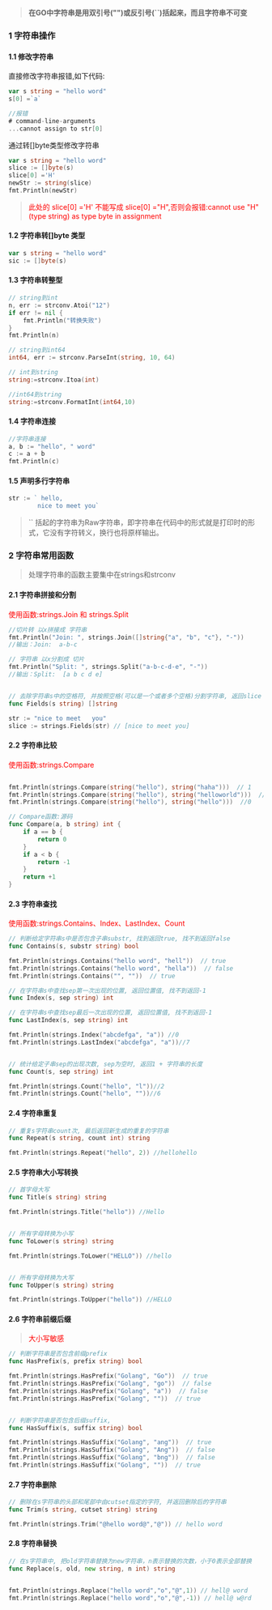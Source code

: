 
> **在GO中字符串是用双引号("")或反引号(``)括起来，而且字符串不可变**

### 1 字符串操作
#### 1.1 修改字符串
直接修改字符串报错,如下代码:
```go
var s string = "hello word"
s[0] =`a`

//报错
# command-line-arguments
...cannot assign to str[0]
```
通过转[]byte类型修改字符串
```go
var s string = "hello word"
slice := []byte(s)
slice[0] ='H'
newStr := string(slice)
fmt.Println(newStr)
```

> <font color=red> 此处的 slice[0] ='H' 不能写成 slice[0] ="H",否则会报错:cannot use "H" (type string) as type byte in assignment </font>


#### 1.2 字符串转[]byte 类型
```go
var s string = "hello word"
sic := []byte(s)
```

#### 1.3  字符串转整型
```go
// string到int
n, err := strconv.Atoi("12")
if err != nil {
	fmt.Println("转换失败")
}
fmt.Println(n)

// string到int64
int64, err := strconv.ParseInt(string, 10, 64)

// int到string
string:=strconv.Itoa(int)

//int64到string
string:=strconv.FormatInt(int64,10)
```

#### 1.4  字符串连接
```go
//字符串连接
a, b := "hello", " word"
c := a + b
fmt.Println(c)
```
#### 1.5  声明多行字符串
```go
str := ` hello,
        nice to meet you`
```
> `` 括起的字符串为Raw字符串，即字符串在代码中的形式就是打印时的形式，它没有字符转义，换行也将原样输出。

### 2 字符串常用函数
>处理字符串的函数主要集中在strings和strconv

#### 2.1 字符串拼接和分割

<font color=red>使用函数:strings.Join 和 strings.Split</font>
```go
//切片转 以x拼接成 字符串
fmt.Println("Join: ", strings.Join([]string{"a", "b", "c"}, "-"))
//输出：Join:  a-b-c

// 字符串 以x分割成 切片
fmt.Println("Split: ", strings.Split("a-b-c-d-e", "-"))
//输出：Split:  [a b c d e]


// 去除字符串s中的空格符, 并按照空格(可以是一个或者多个空格)分割字符串, 返回slice
func Fields(s string) []string

str := "nice to meet   you"
slice := strings.Fields(str) // [nice to meet you]
```
#### 2.2 字符串比较

<font color=red>使用函数:strings.Compare</font>
```go

fmt.Println(strings.Compare(string("hello"), string("haha")))  // 1
fmt.Println(strings.Compare(string("hello"), string("helloworld")))  // -1
fmt.Println(strings.Compare(string("hello"), string("hello")))  //0

// Compare函数:源码
func Compare(a, b string) int {
	if a == b {
		return 0
	}
	if a < b {
		return -1
	}
	return +1
}
```
#### 2.3 字符串查找

<font color=red>使用函数:strings.Contains、Index、LastIndex、Count</font>

```go
// 判断给定字符串s中是否包含子串substr, 找到返回true, 找不到返回false
func Contains(s, substr string) bool

fmt.Println(strings.Contains("hello word", "hell"))  // true
fmt.Println(strings.Contains("hello word", "hella"))  // false
fmt.Println(strings.Contains("", ""))  // true

// 在字符串s中查找sep第一次出现的位置, 返回位置值, 找不到返回-1
func Index(s, sep string) int

// 在字符串s中查找sep最后一次出现的位置, 返回位置值, 找不到返回-1
func LastIndex(s, sep string) int

fmt.Println(strings.Index("abcdefga", "a")) //0
fmt.Println(strings.LastIndex("abcdefga", "a"))//7


// 统计给定子串sep的出现次数, sep为空时, 返回1 + 字符串的长度
func Count(s, sep string) int

fmt.Println(strings.Count("hello", "l"))//2
fmt.Println(strings.Count("hello", ""))//6
```

#### 2.4 字符串重复
```go
// 重复s字符串count次, 最后返回新生成的重复的字符串
func Repeat(s string, count int) string

fmt.Println(strings.Repeat("hello", 2)) //hellohello
```

#### 2.5 字符串大小写转换
```go
// 首字母大写
func Title(s string) string

fmt.Println(strings.Title("hello")) //Hello


// 所有字母转换为小写
func ToLower(s string) string

fmt.Println(strings.ToLower("HELLO")) //hello


// 所有字母转换为大写
func ToUpper(s string) string

fmt.Println(strings.ToUpper("hello")) //HELLO
```
#### 2.6 字符串前缀后缀
> <font color=red>大小写敏感</font>

```go
// 判断字符串是否包含前缀prefix
func HasPrefix(s, prefix string) bool

fmt.Println(strings.HasPrefix("Golang", "Go"))  // true
fmt.Println(strings.HasPrefix("Golang", "go"))  // false
fmt.Println(strings.HasPrefix("Golang", "a"))  // false
fmt.Println(strings.HasPrefix("Golang", ""))  // true


// 判断字符串是否包含后缀suffix, 
func HasSuffix(s, suffix string) bool

fmt.Println(strings.HasSuffix("Golang", "ang"))  // true
fmt.Println(strings.HasSuffix("Golang", "Ang"))  // false
fmt.Println(strings.HasSuffix("Golang", "bng"))  // false
fmt.Println(strings.HasSuffix("Golang", ""))  // true
```

#### 2.7  字符串删除
```go
// 删除在s字符串的头部和尾部中由cutset指定的字符, 并返回删除后的字符串
func Trim(s string, cutset string) string

fmt.Println(strings.Trim("@hello word@","@")) // hello word
```

#### 2.8 字符串替换
```go
// 在s字符串中, 把old字符串替换为new字符串，n表示替换的次数，小于0表示全部替换
func Replace(s, old, new string, n int) string


fmt.Println(strings.Replace("hello word","o","@",1)) // hell@ word
fmt.Println(strings.Replace("hello word","o","@",-1)) // hell@ w@rd
```
